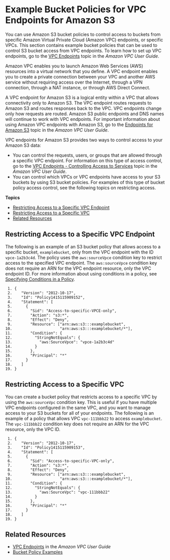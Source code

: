 # Example Bucket Policies for VPC Endpoints for Amazon S3<a name="example-bucket-policies-vpc-endpoint"></a>

You can use Amazon S3 bucket policies to control access to buckets from specific Amazon Virtual Private Cloud \(Amazon VPC\) endpoints, or specific VPCs\. This section contains example bucket policies that can be used to control S3 bucket access from VPC endpoints\. To learn how to set up VPC endpoints, go to the [VPC Endpoints](http://docs.aws.amazon.com/AmazonVPC/latest/UserGuide/vpc-endpoints.html) topic in the *Amazon VPC User Guide*\. 

Amazon VPC enables you to launch Amazon Web Services \(AWS\) resources into a virtual network that you define\. A VPC endpoint enables you to create a private connection between your VPC and another AWS service without requiring access over the Internet, through a VPN connection, through a NAT instance, or through AWS Direct Connect\. 

A VPC endpoint for Amazon S3 is a logical entity within a VPC that allows connectivity only to Amazon S3\. The VPC endpoint routes requests to Amazon S3 and routes responses back to the VPC\. VPC endpoints change only how requests are routed\. Amazon S3 public endpoints and DNS names will continue to work with VPC endpoints\. For important information about using Amazon VPC endpoints with Amazon S3, go to the [Endpoints for Amazon S3](http://docs.aws.amazon.com/AmazonVPC/latest/UserGuide/vpc-endpoints.html#vpc-endpoints-s3) topic in the *Amazon VPC User Guide*\. 

VPC endpoints for Amazon S3 provides two ways to control access to your Amazon S3 data: 
+ You can control the requests, users, or groups that are allowed through a specific VPC endpoint\. For information on this type of access control, go to the [VPC Endpoints \- Controlling Access to Services](http://docs.aws.amazon.com/AmazonVPC/latest/UserGuide/vpc-endpoints.html#vpc-endpoints-access) topic in the *Amazon VPC User Guide*\.
+ You can control which VPCs or VPC endpoints have access to your S3 buckets by using S3 bucket policies\. For examples of this type of bucket policy access control, see the following topics on restricting access\.

**Topics**
+ [Restricting Access to a Specific VPC Endpoint](#example-bucket-policies-restrict-accesss-vpc-endpoint)
+ [Restricting Access to a Specific VPC](#example-bucket-policies-restrict-access-vpc)
+ [Related Resources](#example-bucket-policies-restrict-access-vpc-related-resources)

## Restricting Access to a Specific VPC Endpoint<a name="example-bucket-policies-restrict-accesss-vpc-endpoint"></a>

The following is an example of an S3 bucket policy that allows access to a specific bucket, `examplebucket`, only from the VPC endpoint with the ID `vpce-1a2b3c4d`\. The policy uses the `aws:sourceVpce` condition key to restrict access to the specified VPC endpoint\. The `aws:sourceVpce` condition key does not require an ARN for the VPC endpoint resource, only the VPC endpoint ID\. For more information about using conditions in a policy, see [Specifying Conditions in a Policy](amazon-s3-policy-keys.md)\.

```
 1. {
 2.    "Version": "2012-10-17",
 3.    "Id": "Policy1415115909152",
 4.    "Statement": [
 5.      {
 6.        "Sid": "Access-to-specific-VPCE-only",
 7.        "Action": "s3:*",
 8.        "Effect": "Deny",
 9.        "Resource": ["arn:aws:s3:::examplebucket",
10.                     "arn:aws:s3:::examplebucket/*"],
11.        "Condition": {
12.          "StringNotEquals": {
13.            "aws:SourceVpce": "vpce-1a2b3c4d"
14.          }
15.        },
16.        "Principal": "*"
17.      }
18.    ]
19. }
```

## Restricting Access to a Specific VPC<a name="example-bucket-policies-restrict-access-vpc"></a>

You can create a bucket policy that restricts access to a specific VPC by using the `aws:sourceVpc` condition key\. This is useful if you have multiple VPC endpoints configured in the same VPC, and you want to manage access to your S3 buckets for all of your endpoints\. The following is an example of a policy that allows VPC `vpc-111bbb22` to access `examplebucket`\. The `vpc-111bbb22` condition key does not require an ARN for the VPC resource, only the VPC ID\.

```
 1. {
 2.    "Version": "2012-10-17",
 3.    "Id": "Policy1415115909153",
 4.    "Statement": [
 5.      {
 6.        "Sid": "Access-to-specific-VPC-only",
 7.        "Action": "s3:*",
 8.        "Effect": "Deny",
 9.        "Resource": ["arn:aws:s3:::examplebucket",
10.                     "arn:aws:s3:::examplebucket/*"],
11.        "Condition": {
12.          "StringNotEquals": {
13.            "aws:SourceVpc": "vpc-111bbb22"
14.          }
15.        },
16.        "Principal": "*"
17.      }
18.    ]
19. }
```

## Related Resources<a name="example-bucket-policies-restrict-access-vpc-related-resources"></a>
+ [VPC Endpoints](http://docs.aws.amazon.com/AmazonVPC/latest/UserGuide/vpc-endpoints.html) in the *Amazon VPC User Guide*
+ [Bucket Policy Examples](example-bucket-policies.md)
